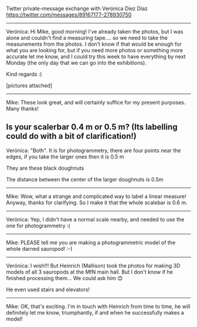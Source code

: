 Twtter private-message exchange with Verónica Díez Díaz
https://twitter.com/messages/89167177-278930750

------------------------------------------------------------------------------

Verónica:
Hi Mike, good morning! I've already taken the photos, but I was alone and couldn't find a measuring tape.... so we need to take the measurements from the photos. I don't know if that would be enough for what you are looking for, but if you need more photos or something more accurate let me know, and I could try this week to have everything by next Monday (the only day that we can go into the exhibitions).

Kind regards :)

[pictures attached]

------------------------------------------------------------------------------

Mike:
These look great, and will certainly suffice for my present purposes. Many thanks!

Is your scalerbar 0.4 m or 0.5 m? (Its labelling could do with a bit of clarification!)
------------------------------------------------------------------------------

Verónica:
"Both". It is for photogrammetry, there are four points near the edges, if you take the larger ones then it is 0.5 m

They are these black doughnuts

The distance between the center of the larger doughnuts is 0.5m

------------------------------------------------------------------------------

Mike:
Wow, what a strange and complicated way to label a linear measure! Anyway, thanks for clarifying. So I make it that the whole scalebar is 0.6 m.

------------------------------------------------------------------------------

Verónica:
Yep, I didn't have a normal scale nearby, and needed to use the one for photogrammetry :(


------------------------------------------------------------------------------

Mike:
PLEASE tell me you are making a photogrammetric model of the whole darned sauropod! :-)

------------------------------------------------------------------------------

Verónica:
I wish!!! But Heinrich (Mallison) took the photos for making 3D models of all 3 sauropods at the MfN main hall. But I don't know if he finished processing them... We could ask him 😊

He even used stairs and elevators!

------------------------------------------------------------------------------

Mike:
OK, that's exciting. I'm in touch with Heinrich from time to time, he will definitely let me know, triumphantly, if and when he successfully makes a model!

